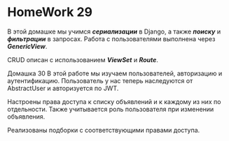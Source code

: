 # HomeWork 29
В этой домашке мы учимся ***сериализации*** в Django, а также ***поиску*** и ***фильтрации*** в запросах.
Работа с пользователями выполнена через ***GenericView***.

CRUD описан с использованием ***ViewSet*** и ***Route***.

Домашка 30
В этой работе мы изучаем пользователей, авторизацию и аутентификацию.
Пользователь у нас теперь наследуются от AbstractUser и авторизуется по JWT.

Настроены права доступа к списку объявлений и к каждому из них по отдельности. Также учитывается роль пользователя при изменении объявления.

Реализованы подборки с соответствующими правами доступа.